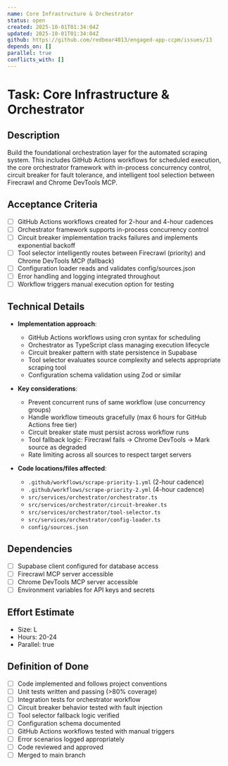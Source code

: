 ```yaml
---
name: Core Infrastructure & Orchestrator
status: open
created: 2025-10-01T01:34:04Z
updated: 2025-10-01T01:34:04Z
github: https://github.com/redbear4013/engaged-app-ccpm/issues/13
depends_on: []
parallel: true
conflicts_with: []
---
```


# Task: Core Infrastructure & Orchestrator

## Description

Build the foundational orchestration layer for the automated scraping system. This includes GitHub Actions workflows for scheduled execution, the core orchestrator framework with in-process concurrency control, circuit breaker for fault tolerance, and intelligent tool selection between Firecrawl and Chrome DevTools MCP.

## Acceptance Criteria

- [ ] GitHub Actions workflows created for 2-hour and 4-hour cadences
- [ ] Orchestrator framework supports in-process concurrency control
- [ ] Circuit breaker implementation tracks failures and implements exponential backoff
- [ ] Tool selector intelligently routes between Firecrawl (priority) and Chrome DevTools MCP (fallback)
- [ ] Configuration loader reads and validates config/sources.json
- [ ] Error handling and logging integrated throughout
- [ ] Workflow triggers manual execution option for testing

## Technical Details

- **Implementation approach**:
  - GitHub Actions workflows using cron syntax for scheduling
  - Orchestrator as TypeScript class managing execution lifecycle
  - Circuit breaker pattern with state persistence in Supabase
  - Tool selector evaluates source complexity and selects appropriate scraping tool
  - Configuration schema validation using Zod or similar

- **Key considerations**:
  - Prevent concurrent runs of same workflow (use concurrency groups)
  - Handle workflow timeouts gracefully (max 6 hours for GitHub Actions free tier)
  - Circuit breaker state must persist across workflow runs
  - Tool fallback logic: Firecrawl fails → Chrome DevTools → Mark source as degraded
  - Rate limiting across all sources to respect target servers

- **Code locations/files affected**:
  - `.github/workflows/scrape-priority-1.yml` (2-hour cadence)
  - `.github/workflows/scrape-priority-2.yml` (4-hour cadence)
  - `src/services/orchestrator/orchestrator.ts`
  - `src/services/orchestrator/circuit-breaker.ts`
  - `src/services/orchestrator/tool-selector.ts`
  - `src/services/orchestrator/config-loader.ts`
  - `config/sources.json`

## Dependencies

- [ ] Supabase client configured for database access
- [ ] Firecrawl MCP server accessible
- [ ] Chrome DevTools MCP server accessible
- [ ] Environment variables for API keys and secrets

## Effort Estimate

- Size: L
- Hours: 20-24
- Parallel: true

## Definition of Done

- [ ] Code implemented and follows project conventions
- [ ] Unit tests written and passing (>80% coverage)
- [ ] Integration tests for orchestrator workflow
- [ ] Circuit breaker behavior tested with fault injection
- [ ] Tool selector fallback logic verified
- [ ] Configuration schema documented
- [ ] GitHub Actions workflows tested with manual triggers
- [ ] Error scenarios logged appropriately
- [ ] Code reviewed and approved
- [ ] Merged to main branch
